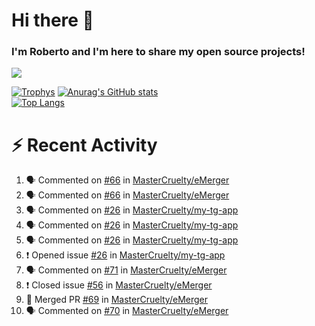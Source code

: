 # Hi there 👋
### I'm Roberto and I'm here to share my open source projects!

<img src="https://komarev.com/ghpvc/?username=mastercruelty&label=Profile views&color=0e75b6"><br>

[![Trophys](https://github-profile-trophy.vercel.app/?username=mastercruelty)](https://github.com/ryo-ma/github-profile-trophy)
[![Anurag's GitHub stats](https://github-readme-stats.vercel.app/api?username=mastercruelty&show_icons=true&theme=tokyonight)](https://github.com/anuraghazra/github-readme-stats)<br>
[![Top Langs](https://github-readme-stats.vercel.app/api/top-langs/?username=mastercruelty&exclude_repo=Alarm-project&layout=compact&theme=tokyonight)](https://github.com/anuraghazra/github-readme-stats)

# :zap: Recent Activity
<!--START_SECTION:activity-->
1. 🗣 Commented on [#66](https://github.com/MasterCruelty/eMerger/issues/66) in [MasterCruelty/eMerger](https://github.com/MasterCruelty/eMerger)
2. 🗣 Commented on [#66](https://github.com/MasterCruelty/eMerger/issues/66) in [MasterCruelty/eMerger](https://github.com/MasterCruelty/eMerger)
3. 🗣 Commented on [#26](https://github.com/MasterCruelty/my-tg-app/issues/26) in [MasterCruelty/my-tg-app](https://github.com/MasterCruelty/my-tg-app)
4. 🗣 Commented on [#26](https://github.com/MasterCruelty/my-tg-app/issues/26) in [MasterCruelty/my-tg-app](https://github.com/MasterCruelty/my-tg-app)
5. 🗣 Commented on [#26](https://github.com/MasterCruelty/my-tg-app/issues/26) in [MasterCruelty/my-tg-app](https://github.com/MasterCruelty/my-tg-app)
6. ❗️ Opened issue [#26](https://github.com/MasterCruelty/my-tg-app/issues/26) in [MasterCruelty/my-tg-app](https://github.com/MasterCruelty/my-tg-app)
7. 🗣 Commented on [#71](https://github.com/MasterCruelty/eMerger/issues/71) in [MasterCruelty/eMerger](https://github.com/MasterCruelty/eMerger)
8. ❗️ Closed issue [#56](https://github.com/MasterCruelty/eMerger/issues/56) in [MasterCruelty/eMerger](https://github.com/MasterCruelty/eMerger)
9. 🎉 Merged PR [#69](https://github.com/MasterCruelty/eMerger/pull/69) in [MasterCruelty/eMerger](https://github.com/MasterCruelty/eMerger)
10. 🗣 Commented on [#70](https://github.com/MasterCruelty/eMerger/issues/70) in [MasterCruelty/eMerger](https://github.com/MasterCruelty/eMerger)
<!--END_SECTION:activity-->
